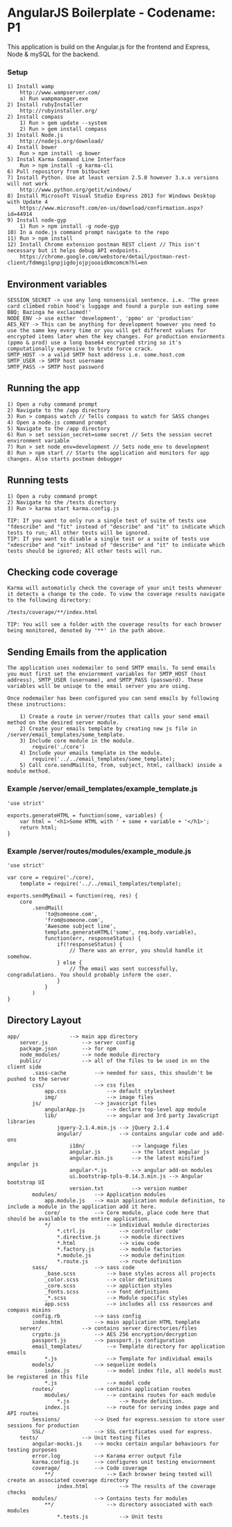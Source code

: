 # AngularJS Boilerplate - Codename: P1

This application is build on the Angular.js for the frontend and Express, Node & mySQL for the backend.

### Setup
	
	1) Install wamp
		http://www.wampserver.com/
		a) Run wampmanager.exe
	2) Install rubyInstaller 
		http://rubyinstaller.org/
	2) Install compass 
		1) Run > gem update --system
		2) Run > gem install compass
	3) Install Node.js
		http://nodejs.org/download/
	4) Install bower 
		Run > npm install -g bower
	5) Instal Karma Command Line Interface
		Run > npm install -g karma-cli
	6) Pull repository from bitbucket
	7) Install Python. Use at least version 2.5.0 however 3.x.x versions will not work
		http://www.python.org/getit/windows/
	8) Install Microsoft Visual Studio Express 2013 for Windows Desktop with Update 4
		https://www.microsoft.com/en-us/download/confirmation.aspx?id=44914
	9) Install node-gyp
		1) Run > npm install -g node-gyp
	10) In a node.js command prompt navigate to the repo
	11) Run > npm install
	12) Install Chrome extension postman REST client // This isn't necessary but it helps debug API endpoints.
		https://chrome.google.com/webstore/detail/postman-rest-client/fdmmgilgnpjigdojojpjoooidkmcomcm?hl=en
		
## Environment variables

	SESSION_SECRET -> use any long nonsensical sentence. i.e. 'The green card climbed robin hood's luggage and found a purple sun eating some BBQ; Bazinga he exclaimed!'
	NODE_ENV -> use either 'development', 'ppmo' or 'production'
	AES_KEY -> This can be anything for development however you need to use the same key every time or you will get different values for encrypted items later when the key changes. For production enviorments (ppmo & prod) use a long base64 encrypted string so it's computationally expensive to brute force crack.
	SMTP_HOST -> a valid SMTP host address i.e. some.host.com
	SMTP_USER -> SMTP host username
	SMTP_PASS -> SMTP host password
	
## Running the app

	1) Open a ruby command prompt
	2) Navigate to the /app directory
	3) Run > compass watch // Tells compass to watch for SASS changes
	4) Open a node.js command prompt
	5) Navigate to the /app directory
	6) Run > set session_secret=some secret // Sets the session secret environment variable
	7) Run > set node_env=development // Sets node_env to development
	8) Run > npm start // Starts the application and monitors for app changes. Also starts postman debugger

## Running tests

	1) Open a ruby command prompt
	2) Navigate to the /tests directory
	3) Run > karma start karma.config.js
	
	TIP: If you want to only run a single test of suite of tests use "fdescribe" and "fit" instead of "describe" and "it" to indicate which tests to run; All other tests will be ignored.
	TIP: If you want to disable a single test or a suite of tests use "xdescribe" and "xit" instead of "describe" and "it" to indicate which tests should be ignored; All other tests will run.

## Checking code coverage

	Karma will automaticly check the coverage of your unit tests whenever it detects a change to the code. To view the coverage results navigate to the following directory:
	
	/tests/coverage/**/index.html 
	
	TIP: You will see a folder with the coverage results for each browser being monitored, denoted by '**' in the path above.
	
## Sending Emails from the application
	
	The application uses nodemailer to send SMTP emails. To send emails you must first set the enviornment variables for SMTP_HOST (host address), SMTP_USER (username), and SMTP_PASS (password). These variables will be uniuqe to the email server you are using.
	
	Once nodemailer has been configured you can send emails by following these instructions:
		
		1) Create a route in server/routes that calls your send email method on the desired server module.
		2) Create your emails template by creating new js file in /server/email_templates/some_template. 	
		3) Include core module in the module.
			require('./core')
		4) Include your emails template in the module.
			require('../../email_templates/some_template);
		5) Call core.sendMail(to, from, subject, html, callback) inside a module method.
			
			
### Example /server/email_templates/example_template.js
			
	'use strict'
	
	exports.generateHTML = function(some, variables) {
		var html = '<h1>Some HTML with ' + some + variable + '</h1>';
		return html;
	}
			
### Example /server/routes/modules/example_module.js
		
	'use strict'
	
	var core = require('./core),
		template = require('../../email_templates/template);
		
	exports.sendMyEmail = function(req, res) {
		core
			.sendMail(
				'to@someone.com',
				'from@someone.com',
				'Awesome subject line',
				template.generateHTML('some', req.body.variable),
				function(err, responseStatus) {
					if(!responseStatus) {
						// There was an error, you should handle it somehow.
					} else {
						// The email was sent successfully, congradulations. You should probably inform the user.
					}
				}
			)
	}

## Directory Layout
    
	app/				--> main app directory
		server.js           --> server config
		package.json        --> for npm
		node_modules/		--> node module directory
		public/             --> all of the files to be used in on the client side
			.sass-cache			--> needed for sass, this shouldn't be pushed to the server
			css/              	--> css files
				app.css         	--> default stylesheet
				img/              	--> image files
			js/               	--> javascript files
				angularApp.js       --> declare top-level app module
				lib/				--> angular and 3rd party JavaScript libraries
					jquery-2.1.4.min.js	--> jQuery 2.1.4
					angular/			--> contains angular code and add-ons
						i18n/				--> language files
						angular.js			--> the latest angular js
						angular.min.js		--> the latest minified angular js
						angular-*.js		--> angular add-on modules
						ui.bootstrap-tpls-0.14.3.min.js	--> Angular bootstrap UI	
						version.txt 		--> version number		
			modules/			--> Application modules
				app.module.js	--> main application module definition, to include a module in the application add it here.
				core/			--> Core module, place code here that should be available to the entire application.
				*/					--> individual module directories
					*.ctrl.js			--> controller code'
					*.directive.js		--> module directives
					*.html				--> view code
					*.factory.js		--> module factories
					*.module.js			--> module definition
					*.route.js			--> route definition
			sass/				--> sass code
				_base.scss			--> base styles across all projects
				_color.scss			--> color definitions
				_core.scss			--> appliction styles
				_fonts.scss			--> font definitions
				_*.scss				--> Module specific styles
				app.scss			--> includes all css resources and compass mixins
			config.rb			--> sass config
			index.html			--> main application HTML template
		server/ 			--> contains server directories/files
			crypto.js			--> AES 256 encryption/decryption
			passport.js			--> passport.js configuration
			email_templates/		--> Template directory for application emails
				*.js				--> Template for individual emails
			models/				--> sequelize models
				index.js			--> model index file, all models must be registered in this file
				*.js				--> model code
			routes/				--> contains application routes
				modules/			--> contains routes for each module
					*.js 				--> Route definition.
				index.js			--> route for serving index page and API routes
			Sessions/			--> Used for express.session to store user sessions for production
			SSL/				--> SSL certificates used for express.
		tests/				--> Unit testing files
			angular-mocks.js	--> mocks certain angular behaviours for testing purposes
			error.log			--> Karama error output file
			karma.config.js		--> configures unit testing enviornment
			coverage/			--> Code coverage 
				**/					--> Each browser being tested will create an associated coverage directory
					index.html			--> The results of the coverage checks
			modules/			--> Contains tests for modules
				**/					--> directory associated with each modules
					*.tests.js			-->	Unit tests
